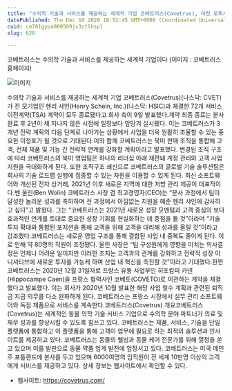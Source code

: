 ```yaml
---
title: "수의학 기술과 서비스를 제공하는 세계적 기업 코베트러스(Covetrus), 이전 모회사서 분리 완료"
datePublished: Thu Dec 10 2020 18:52:45 GMT+0000 (Coordinated Universal Time)
cuid: cm701gypa000509jx3ztlhspl
slug: 620

---
```



코베트러스는 수의학 기술과 서비스를 제공하는 세계적 기업이다 (이미지 : 코베트러스 홈페이지)

![이미지](https://cdn.hashnode.com/res/hashnode/image/upload/v1739251555359/a9d9a7ac-c562-45fe-b792-708fa08c02bc.png)

수의학 기술과 서비스를 제공하는 세계적 기업 코베트러스(Covetrus)(나스닥: CVET)가 전 모기업인 헨리 샤인(Henry Schein, Inc.)(나스닥: HSIC)과 체결한 72개 서비스이전계약(TSA) 계약이 모두 종료됐다고 회사 측이 9일 발표했다.계약 최종 종료는 분사 완료 후 2년이 채 지나지 않은 시점에 일정보다 앞당겨 실시됐다. 이는 코베트러스가 3개년 전략 계획의 다음 단계로 나아가는 상황에서 사업을 더욱 원활히 조율할 수 있는 중요한 이정표가 될 것으로 기대된다.이와 함께 코베트러스는 북미 판매 조직을 통합해 고객, 전체 제품 및 기능 간 전략적 연계를 강화할 계획이라고 발표했다. 변경된 조직 구조에 따라 코베트러스의 북미 영업팀은 하나의 리더십 아래 재편돼 계정 관리와 고객 사업 지원을 극대화하게 된다. 또한 조직구조 쇄신으로 코베트러스의 글로벌 기술 솔루션팀은 회사의 기술 로드맵 실행에 집중할 수 있는 자원을 이용할 수 있게 된다. 최신 소프트웨어와 개선된 전자 상거래, 2021년 이후 새로운 지역에 대한 처방 관리 제공이 대표적이다.벤 울린(Ben Wolin) 코베트러스 사장 겸 최고경영자(CEO)는 “분사 과정에서 팀이 달성한 놀라운 성과를 축하하며 전 과정에서 아낌없는 지원을 해준 헨리 샤인에 감사하고 싶다”고 밝혔다. 그는 “코베트러스는 2021년 새로운 성장 모멘텀과 고객 중심의 보다 효과적인 연계를 토대로 중요한 성장 기회를 현실화하는 데 중점을 둘 것”이라며 “기술 투자 확대와 통합된 포지션을 통해 고객을 위해 고객을 대리해 성과를 올릴 것”이라고 강조했다.코베트러스는 새로운 영업 구조를 통해 결합된 사업 내 중복도 줄이게 된다. 이로 인해 약 80명의 직원이 조정됐다. 울린 사장은 “팀 구성원에게 영향을 미치는 의사결정은 언제나 어려운 일이지만 이러한 조치는 고객과의 관계를 강화하고 전략적 성장 이니셔티브에 새로운 투자를 가능케 하며 산업 내 혁신을 촉진할 것”이라고 기대했다.한편 코베트러스는 2020년 12월 31일자로 프랑스 유통 사업부인 히포캄피 카넨(Hippocampe Caen)을 프랑스 협력사인 코베토(COVETO)로 이관하는 계약을 체결했다고 발표했다. 이는 회사가 2020년 10월 발표한 해당 사업 철수 계획과 관련된 퇴직금 지급 의무를 다소 완화하게 된다. 코베트러스는 프랑스 시장에서 실무 관리 소프트웨어와 독점 제품으로 서비스를 계속한다.코베트러스(Covetrus) 개요코베트러스(Covetrus)는 세계적인 동물 의학 기술·서비스 기업으로 수의학 분야 파트너가 의료 및 재무 성과를 향상시킬 수 있도록 힘쓰고 있다. 코베트러스는 제품, 서비스, 기술을 단일 플랫폼에 통합하고 이 플랫폼을 통해 고객이 업무에 필요로 하는 최적의 솔루션과 인사이트를 제공하고 있다. 코베트러스는 동물의 웰빙과 동물 케어 전문가를 위해 열정을 쏟고 있으며 이를 발판으로 동물 약품 업계 발전에 앞장서고 있다. 코베트러스는 미국 메인주 포틀랜드에 본사를 두고 있으며 6000여명의 임직원이 전 세계 10만명 이상의 고객에게 서비스를 제공하고 있다. 상세 정보는 웹사이트에서 확인할 수 있다.

- 웹사이트: https://covetrus.com/